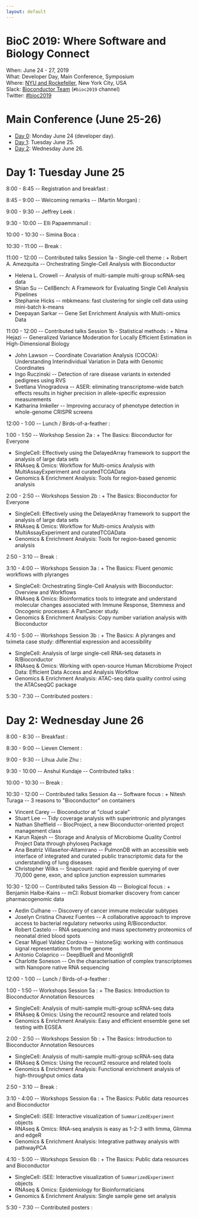 ```yaml
---
layout: default
---
```


# BioC 2019: Where Software and Biology Connect

When: June 24 - 27, 2019<br />
What: Developer Day, Main Conference, Symposium<br />
Where: [NYU and Rockefeller][venue], New York City, USA<br />
Slack: [Bioconductor Team][] (`#bioc2019` channel)<br />
Twitter: [#bioc2019][tweet]<br />

[tweet]: https://twitter.com/hashtag/bioc2019?f=tweets
[venue]: ./travel-accommodations
[Bioconductor Team]: https://bioc-community.herokuapp.com/


# Main Conference (June 25-26)
* [Day 0][0]: Monday June 24 (developer day).
* [Day 1](#day-1-tuesday-june-25): Tuesday June 25.
* [Day 2](#day-2-wednesday-june-26): Wednesday June 26.

[0]: https://bioc2019.bioconductor.org/schedule-developer-day

# Day 1: Tuesday June 25

<!--
Logistics:

- Start your [course AMI][]
- Join the [bioc-community slack][]
-->

[course AMI]: https://courses.bioconductor.org
[bioc-community slack]: https://bioc-community.herokuapp.com/

8:00 - 8:45 -- Registration and breakfast
: 

8:45 - 9:00 -- Welcoming remarks -- (Martin Morgan)
: 

9:00 - 9:30 -- Jeffrey Leek
: 

9:30 - 10:00 -- Elli Papaemmanuil
: 

10:00 - 10:30  -- Simina Boca
: 

10:30 - 11:00 -- Break
: 

11:00 - 12:00 -- Contributed talks Session 1a - Single-cell theme
: + Robert A. Amezquita -- Orchestrating Single-Cell Analysis with Bioconductor
  + Helena L. Crowell -- Analysis of multi-sample multi-group scRNA-seq data
  + Shian Su -- CellBench: A Framework for Evaluating Single Cell Analysis Pipelines
  + Stephanie Hicks -- mbkmeans: fast clustering for single cell data using mini-batch k-means
  + Deepayan Sarkar -- Gene Set Enrichment Analysis with Multi-omics Data

11:00 - 12:00 -- Contributed talks Session 1b - Statistical methods
: + Nima Hejazi -- Generalized Variance Moderation for Locally Efficient Estimation in High-Dimensional Biology
  + John Lawson -- Coordinate Covariation Analysis (COCOA): Understanding Interindividual Variation in Data with Genomic Coordinates
  + Ingo Ruczinski -- Detection of rare disease variants in extended pedigrees using RVS
  + Svetlana Vinogradova -- ASER: eliminating transcriptome-wide batch effects results in higher precision in allele-specific expression measurements
  + Katharina Imkeller -- Improving accuracy of phenotype detection in whole-genome CRISPR screens

12:00 - 1:00 -- Lunch / Birds-of-a-feather
: 

1:00 - 1:50 --  Workshop Session 2a
: + The Basics: Bioconductor for Everyone
  + SingleCell: Effectively using the DelayedArray framework to support the analysis of large data sets
  + RNAseq & Omics: Workflow for Multi-omics Analysis with MultiAssayExperiment and curatedTCGAData
  + Genomics & Enrichment Analysis: Tools for region-based genomic analysis

2:00 - 2:50 --  Workshops Session 2b
: + The Basics: Bioconductor for Everyone
  + SingleCell: Effectively using the DelayedArray framework to support the analysis of large data sets
  + RNAseq & Omics: Workflow for Multi-omics Analysis with MultiAssayExperiment and curatedTCGAData
  + Genomics & Enrichment Analysis: Tools for region-based genomic analysis

2:50 - 3:10 -- Break
: 

3:10 - 4:00 --  Workshops Session 3a
: + The Basics: Fluent genomic workflows with plyranges
  + SingleCell: Orchestrating Single-Cell Analysis with Bioconductor: Overview and Workflows
  + RNAseq & Omics: Bioinformatics tools to integrate and understand molecular changes associated with Immune Response, Stemness and Oncogenic processes: A PanCancer study.
  + Genomics & Enrichment Analysis: Copy number variation analysis with Bioconductor

4:10 - 5:00 --  Workshops Session 3b
: + The Basics: A plyranges and tximeta case study: differential expression and accessibility
  + SingleCell: Analysis of large single-cell RNA-seq datasets in R/Bioconductor
  + RNAseq & Omics: Working with open-source Human Microbiome Project Data: Efficient Data Access and Analysis Workflow
  + Genomics & Enrichment Analysis: ATAC-seq data quality control using the ATACseqQC package

5:30 - 7:30 -- Contributed posters
: 

# Day 2: Wednesday June 26

8:00 - 8:30 -- Breakfast
: 

8:30 - 9:00 -- Lieven Clement
: 

9:00 - 9:30 -- Lihua Julie Zhu
: 

9:30 - 10:00 -- Anshul Kundaje --  Contributed talks
: 

10:00 - 10:30 -- Break
: 

10:30 - 12:00  --  Contributed talks Session 4a -- Software focus
: + Nitesh Turaga -- 3 reasons to "Bioconductor" on containers
  + Vincent Carey -- Bioconductor at "cloud scale"
  + Stuart Lee -- Tidy coverage analysis with superintronic and plyranges
  + Nathan Sheffield -- BiocProject, a new Bioconductor-oriented project management class
  + Karun Rajesh -- Storage and Analysis of Microbiome Quality Control Project Data through phyloseq Package
  + Ana Beatriz Villaseñor-Altamirano -- PulmonDB with an accessible web interface of integrated and curated public transcriptomic data for the understanding of lung diseases
  + Christopher Wilks -- Snapcount: rapid and flexible querying of over 70,000 gene, exon, and splice junction expression summaries

10:30 - 12:00  --  Contributed talks Session 4b -- Biological focus
: + Benjamin Haibe-Kains -- mCI: Robust biomarker discovery from cancer pharmacogenomic data
  + Aedin Culhane -- Discovery of cancer immune molecular subtypes
  + Joselyn Cristina Chavez Fuentes -- A collaborative approach to improve access to bacterial regulatory networks using R/Bioconductor.
  + Robert Castelo -- RNA sequencing and mass spectometry proteomics of neonatal dried blood spots
  + Cesar Miguel Valdez Cordova -- histoneSig: working with continuous signal representations from the genome
  + Antonio Colaprico -- DeepBlueR and MoonlightR
  + Charlotte Soneson -- On the characterisation of complex transcriptomes with Nanopore native RNA sequencing

12:00 - 1:00 -- Lunch / Birds-of-a-feather
: 

1:00 - 1:50 -- Workshops Session 5a
: + The Basics: Introduction to Bioconductor Annotation Resources
  + SingleCell: Analysis of multi-sample multi-group scRNA-seq data
  + RNAseq & Omics: Using the recount2 resource and related tools
  + Genomics & Enrichment Analysis: Easy and efficient ensemble gene set testing with EGSEA

2:00 - 2:50 -- Workshops Session 5b
: + The Basics: Introduction to Bioconductor Annotation Resources
  + SingleCell: Analysis of multi-sample multi-group scRNA-seq data
  + RNAseq & Omics: Using the recount2 resource and related tools
  + Genomics & Enrichment Analysis: Functional enrichment analysis of high-throughput omics data

2:50 - 3:10 -- Break
: 

3:10 - 4:00 -- Workshops Session 6a
: + The Basics: Public data resources and Bioconductor
  + SingleCell: iSEE: Interactive visualization of `SummarizedExperiment` objects
  + RNAseq & Omics: RNA-seq analysis is easy as 1-2-3 with limma, Glimma and edgeR
  + Genomics & Enrichment Analysis: Integrative pathway analysis with pathwayPCA

4:10 - 5:00 -- Workshops Session 6b
: + The Basics: Public data resources and Bioconductor
  + SingleCell: iSEE: Interactive visualization of `SummarizedExperiment` objects
  + RNAseq & Omics: Epidemiology for Bioinformaticians
  + Genomics & Enrichment Analysis: Single sample gene set analysis

5:30 - 7:30 -- Contributed posters
: 
